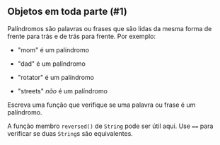 ## Objetos em toda parte (#1)

Palíndromos são palavras ou frases que são lidas da mesma forma de frente para trás e de trás para frente. Por exemplo:

- "mom" é um palíndromo

- "dad" é um palíndromo

- "rotator" é um palíndromo

- "streets" *não* é um palíndromo

Escreva uma função que verifique se uma palavra ou frase é um palíndromo.

<div class="hint">

A função membro `reversed()` de `String` pode ser útil aqui. Use `==`
para verificar se duas `String`s são equivalentes.

</div>